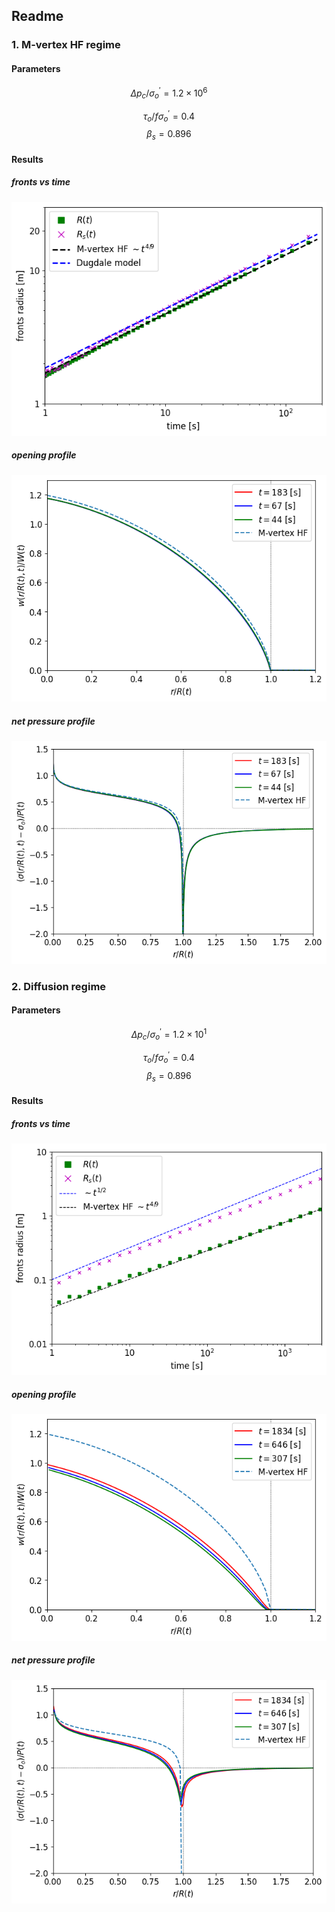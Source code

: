 ## Readme

### 1. M-vertex HF regime
#### Parameters
$$
\Delta p_c / \sigma_o^\prime = 1.2 \times 10^{6}
$$

$$
\tau_o / f \sigma_o^\prime = 0.4
$$
$$
\beta_s = 0.896
$$

#### Results

##### fronts vs time

![alt text](figs/frontradiusvstime-mvertex.png)


##### opening profile
![alt text](figs/openingprofile-mvertex.png)

##### net pressure profile
![alt text](figs/stress-mvertex.png)

### 2. Diffusion regime
#### Parameters
$$
\Delta p_c / \sigma_o^\prime = 1.2 \times 10^{1}
$$

$$
\tau_o / f \sigma_o^\prime = 0.4
$$
$$
\beta_s = 0.896
$$

#### Results

##### fronts vs time

![alt text](figs/frontradiusvstime-diffusion.png)


##### opening profile
![alt text](figs/openingprofile-diffusion.png)

##### net pressure profile
![alt text](figs/stress-diffusion.png)